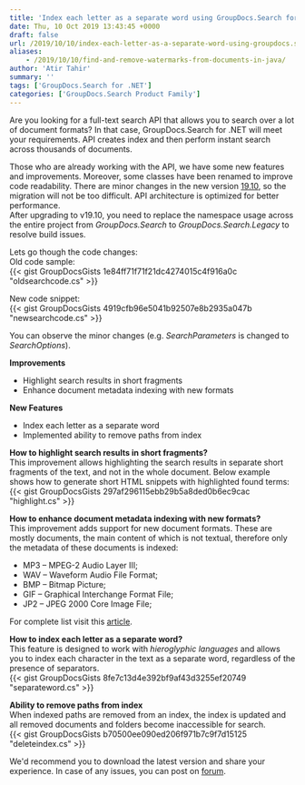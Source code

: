 ```yaml
---
title: 'Index each letter as a separate word using GroupDocs.Search for .NET'
date: Thu, 10 Oct 2019 13:43:45 +0000
draft: false
url: /2019/10/10/index-each-letter-as-a-separate-word-using-groupdocs.search-for-.net/
aliases:
    - /2019/10/10/find-and-remove-watermarks-from-documents-in-java/
author: 'Atir Tahir'
summary: ''
tags: ['GroupDocs.Search for .NET']
categories: ['GroupDocs.Search Product Family']
---
```


Are you looking for a full-text search API that allows you to search over a lot of document formats? In that case, GroupDocs.Search for .NET will meet your requirements. API creates index and then perform instant search across thousands of documents.

Those who are already working with the API, we have some new features and improvements. Moreover, some classes have been renamed to improve code readability. There are minor changes in the new version [19.10](https://docs.groupdocs.com/display/searchnet/GroupDocs.Search+for+.NET+19.10+Release+Notes), so the migration will not be too difficult. API architecture is optimized for better performance.  
After upgrading to v19.10, you need to replace the namespace usage across the entire project from _GroupDocs.Search_ to _GroupDocs.Search.Legacy_ to resolve build issues.

Lets go though the code changes:  
Old code sample:  
{{< gist GroupDocsGists 1e84ff71f71f21dc4274015c4f916a0c "oldsearchcode.cs" >}}

New code snippet:  
{{< gist GroupDocsGists 4919cfb96e5041b92507e8b2935a047b "newsearchcode.cs" >}}

You can observe the minor changes (e.g. _SearchParameters_ is changed to  
_SearchOptions_).

**Improvements**  

*   Highlight search results in short fragments
*   Enhance document metadata indexing with new formats

**New Features**

*   Index each letter as a separate word
*   Implemented ability to remove paths from index

**How to highlight search results in short fragments?**  
This improvement allows highlighting the search results in separate short fragments of the text, and not in the whole document. Below example shows how to generate short HTML snippets with highlighted found terms:  
{{< gist GroupDocsGists 297af296115ebb29b5a8ded0b6ec9cac "highlight.cs" >}}

**How to enhance document metadata indexing with new formats?**  
This improvement adds support for new document formats. These are mostly documents, the main content of which is not textual, therefore only the metadata of these documents is indexed:

*   MP3 – MPEG-2 Audio Layer III;
*   WAV – Waveform Audio File Format;
*   BMP – Bitmap Picture;
*   GIF – Graphical Interchange Format File;
*   JP2 – JPEG 2000 Core Image File;

For complete list visit this [article](https://docs.groupdocs.com/display/searchnet/Supported+Document+Formats).

**How to index each letter as a separate word?**  
This feature is designed to work with _hieroglyphic languages_ and allows you to index each character in the text as a separate word, regardless of the presence of separators.  
{{< gist GroupDocsGists 8fe7c13d4e392bf9af43d3255ef20749 "separateword.cs" >}}

**Ability to remove paths from index**  
When indexed paths are removed from an index, the index is updated and all removed documents and folders become inaccessible for search.  
{{< gist GroupDocsGists b70500ee090ed206f971b7c9f7d15125 "deleteindex.cs" >}}  

We'd recommend you to download the latest version and share your experience. In case of any issues, you can post on [forum](https://forum.groupdocs.com/c/search).





